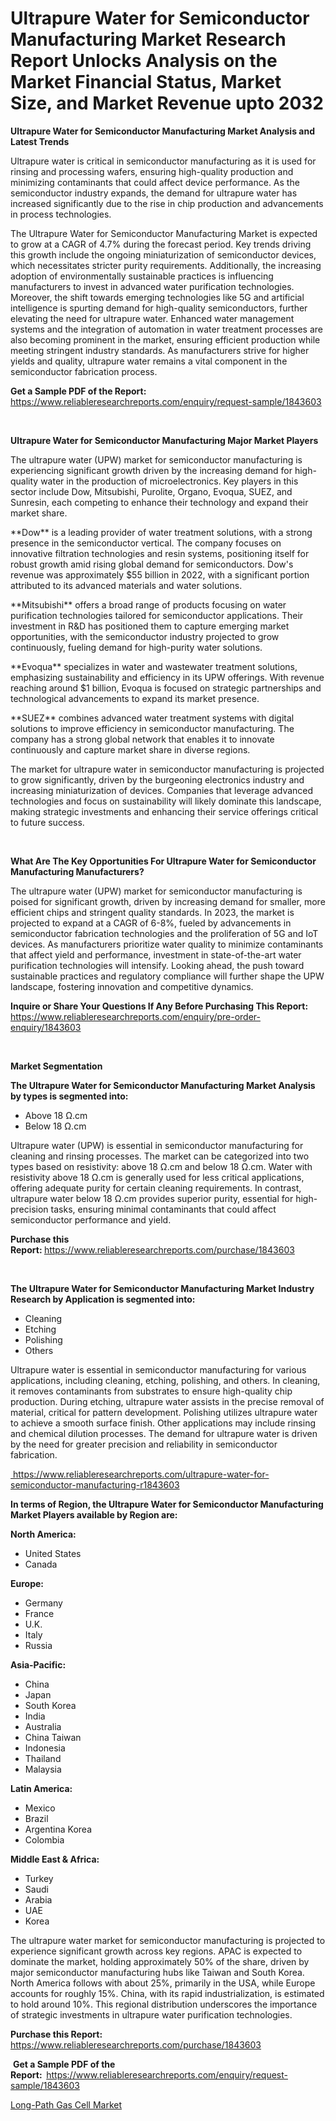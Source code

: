 <p><h1>Ultrapure Water for Semiconductor Manufacturing Market Research Report Unlocks Analysis on the Market Financial Status, Market Size, and Market Revenue upto 2032</h1></p><p><strong>Ultrapure Water for Semiconductor Manufacturing Market Analysis and Latest Trends</strong></p>
<p><p>Ultrapure water is critical in semiconductor manufacturing as it is used for rinsing and processing wafers, ensuring high-quality production and minimizing contaminants that could affect device performance. As the semiconductor industry expands, the demand for ultrapure water has increased significantly due to the rise in chip production and advancements in process technologies. </p><p>The Ultrapure Water for Semiconductor Manufacturing Market is expected to grow at a CAGR of 4.7% during the forecast period. Key trends driving this growth include the ongoing miniaturization of semiconductor devices, which necessitates stricter purity requirements. Additionally, the increasing adoption of environmentally sustainable practices is influencing manufacturers to invest in advanced water purification technologies. Moreover, the shift towards emerging technologies like 5G and artificial intelligence is spurting demand for high-quality semiconductors, further elevating the need for ultrapure water. Enhanced water management systems and the integration of automation in water treatment processes are also becoming prominent in the market, ensuring efficient production while meeting stringent industry standards. As manufacturers strive for higher yields and quality, ultrapure water remains a vital component in the semiconductor fabrication process.</p></p>
<p><strong>Get a Sample PDF of the Report:&nbsp;</strong> <a href="https://www.reliableresearchreports.com/enquiry/request-sample/1843603?utm_campaign=2328&utm_medium=2&utm_source=Github&utm_content=ia&utm_term=13022025&utm_id=ultrapure-water-for-semiconductor-manufacturing">https://www.reliableresearchreports.com/enquiry/request-sample/1843603</a></p>
<p>&nbsp;</p>
<p><strong>Ultrapure Water for Semiconductor Manufacturing Major Market Players</strong></p>
<p><p>The ultrapure water (UPW) market for semiconductor manufacturing is experiencing significant growth driven by the increasing demand for high-quality water in the production of microelectronics. Key players in this sector include Dow, Mitsubishi, Purolite, Organo, Evoqua, SUEZ, and Sunresin, each competing to enhance their technology and expand their market share.</p><p>**Dow** is a leading provider of water treatment solutions, with a strong presence in the semiconductor vertical. The company focuses on innovative filtration technologies and resin systems, positioning itself for robust growth amid rising global demand for semiconductors. Dow's revenue was approximately $55 billion in 2022, with a significant portion attributed to its advanced materials and water solutions.</p><p>**Mitsubishi** offers a broad range of products focusing on water purification technologies tailored for semiconductor applications. Their investment in R&D has positioned them to capture emerging market opportunities, with the semiconductor industry projected to grow continuously, fueling demand for high-purity water solutions.</p><p>**Evoqua** specializes in water and wastewater treatment solutions, emphasizing sustainability and efficiency in its UPW offerings. With revenue reaching around $1 billion, Evoqua is focused on strategic partnerships and technological advancements to expand its market presence.</p><p>**SUEZ** combines advanced water treatment systems with digital solutions to improve efficiency in semiconductor manufacturing. The company has a strong global network that enables it to innovate continuously and capture market share in diverse regions.</p><p>The market for ultrapure water in semiconductor manufacturing is projected to grow significantly, driven by the burgeoning electronics industry and increasing miniaturization of devices. Companies that leverage advanced technologies and focus on sustainability will likely dominate this landscape, making strategic investments and enhancing their service offerings critical to future success.</p></p>
<p>&nbsp;</p>
<p><strong>What Are The Key Opportunities For Ultrapure Water for Semiconductor Manufacturing Manufacturers?</strong></p>
<p><p>The ultrapure water (UPW) market for semiconductor manufacturing is poised for significant growth, driven by increasing demand for smaller, more efficient chips and stringent quality standards. In 2023, the market is projected to expand at a CAGR of 6-8%, fueled by advancements in semiconductor fabrication technologies and the proliferation of 5G and IoT devices. As manufacturers prioritize water quality to minimize contaminants that affect yield and performance, investment in state-of-the-art water purification technologies will intensify. Looking ahead, the push toward sustainable practices and regulatory compliance will further shape the UPW landscape, fostering innovation and competitive dynamics.</p></p>
<p><strong>Inquire or Share Your Questions If Any Before Purchasing This Report:</strong> <a href="https://www.reliableresearchreports.com/enquiry/pre-order-enquiry/1843603?utm_campaign=2328&utm_medium=2&utm_source=Github&utm_content=ia&utm_term=13022025&utm_id=ultrapure-water-for-semiconductor-manufacturing">https://www.reliableresearchreports.com/enquiry/pre-order-enquiry/1843603</a></p>
<p>&nbsp;</p>
<p><strong>Market Segmentation</strong></p>
<p><strong>The Ultrapure Water for Semiconductor Manufacturing Market Analysis by types is segmented into:</strong></p>
<p><ul><li>Above 18 Ω.cm</li><li>Below 18 Ω.cm</li></ul></p>
<p><p>Ultrapure water (UPW) is essential in semiconductor manufacturing for cleaning and rinsing processes. The market can be categorized into two types based on resistivity: above 18 Ω.cm and below 18 Ω.cm. Water with resistivity above 18 Ω.cm is generally used for less critical applications, offering adequate purity for certain cleaning requirements. In contrast, ultrapure water below 18 Ω.cm provides superior purity, essential for high-precision tasks, ensuring minimal contaminants that could affect semiconductor performance and yield.</p></p>
<p><strong>Purchase this Report:&nbsp;</strong><a href="https://www.reliableresearchreports.com/purchase/1843603?utm_campaign=2328&utm_medium=2&utm_source=Github&utm_content=ia&utm_term=13022025&utm_id=ultrapure-water-for-semiconductor-manufacturing">https://www.reliableresearchreports.com/purchase/1843603</a></p>
<p>&nbsp;</p>
<p><strong>The Ultrapure Water for Semiconductor Manufacturing Market Industry Research by Application is segmented into:</strong></p>
<p><ul><li>Cleaning</li><li>Etching</li><li>Polishing</li><li>Others</li></ul></p>
<p><p>Ultrapure water is essential in semiconductor manufacturing for various applications, including cleaning, etching, polishing, and others. In cleaning, it removes contaminants from substrates to ensure high-quality chip production. During etching, ultrapure water assists in the precise removal of material, critical for pattern development. Polishing utilizes ultrapure water to achieve a smooth surface finish. Other applications may include rinsing and chemical dilution processes. The demand for ultrapure water is driven by the need for greater precision and reliability in semiconductor fabrication.</p></p>
<p><a href="https://www.reliableresearchreports.com/ultrapure-water-for-semiconductor-manufacturing-r1843603?utm_campaign=2328&utm_medium=2&utm_source=Github&utm_content=ia&utm_term=13022025&utm_id=ultrapure-water-for-semiconductor-manufacturing">&nbsp;https://www.reliableresearchreports.com/ultrapure-water-for-semiconductor-manufacturing-r1843603</a></p>
<p><strong>In terms of Region, the Ultrapure Water for Semiconductor Manufacturing Market Players available by Region are:</strong></p>
<p>
    <p> <strong> North America: </strong>
        <ul>
            <li>United States</li>
            <li>Canada</li>
        </ul>
        </p> 
    <p> <strong> Europe: </strong>
        <ul>
            <li>Germany</li>
            <li>France</li>
            <li>U.K.</li>
            <li>Italy</li>
            <li>Russia</li>
        </ul>
        </p> 
    <p> <strong> Asia-Pacific: </strong>
        <ul>
            <li>China</li>
            <li>Japan</li>
            <li>South Korea</li>
            <li>India</li>
            <li>Australia</li>
            <li>China Taiwan</li>
            <li>Indonesia</li>
            <li>Thailand</li>
            <li>Malaysia</li>
        </ul>
        </p> 
    <p> <strong> Latin America: </strong>
        <ul>
            <li>Mexico</li>
            <li>Brazil</li>
            <li>Argentina Korea</li>
            <li>Colombia</li>
        </ul>
        </p> 
    <p> <strong> Middle East & Africa: </strong>
        <ul>
            <li>Turkey</li>
            <li>Saudi</li>
            <li>Arabia</li>
            <li>UAE</li>
            <li>Korea</li>
        </ul>
    </p>
    </p>
<p><p>The ultrapure water market for semiconductor manufacturing is projected to experience significant growth across key regions. APAC is expected to dominate the market, holding approximately 50% of the share, driven by major semiconductor manufacturing hubs like Taiwan and South Korea. North America follows with about 25%, primarily in the USA, while Europe accounts for roughly 15%. China, with its rapid industrialization, is estimated to hold around 10%. This regional distribution underscores the importance of strategic investments in ultrapure water purification technologies.</p></p>
<p><strong>Purchase this Report: </strong><a href="https://www.reliableresearchreports.com/purchase/1843603?utm_campaign=2328&utm_medium=2&utm_source=Github&utm_content=ia&utm_term=13022025&utm_id=ultrapure-water-for-semiconductor-manufacturing">https://www.reliableresearchreports.com/purchase/1843603</a></p>
<p>&nbsp;<strong>Get a Sample PDF of the Report:&nbsp;&nbsp;</strong><a href="https://www.reliableresearchreports.com/enquiry/request-sample/1843603?utm_campaign=2328&utm_medium=2&utm_source=Github&utm_content=ia&utm_term=13022025&utm_id=ultrapure-water-for-semiconductor-manufacturing">https://www.reliableresearchreports.com/enquiry/request-sample/1843603</a></p>
<p><strong></strong></p>
<p><p><a href="https://github.com/oliveroste6/Market-Research-Report-List-1/blob/main/long-path-gas-cell-market.md?utm_campaign=2328&utm_medium=2&utm_source=Github&utm_content=ia&utm_term=13022025&utm_id=ultrapure-water-for-semiconductor-manufacturing">Long-Path Gas Cell Market</a></p></p>